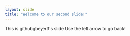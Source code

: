 ```yaml
---
layout: slide
title: "Welcome to our second slide!"
---
```

This is githubgbeyer3's slide
Use the left arrow to go back!
